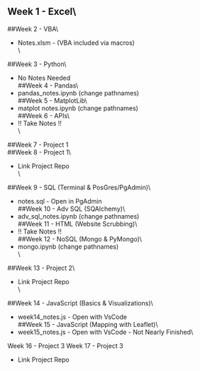 
## Week 1 - Excel\
##Week 2 - VBA\
- Notes.xlsm - (VBA included via macros)\
\\

##Week 3 - Python\
- No Notes Needed\
##Week 4 - Pandas\
- pandas_notes.ipynb (change pathnames)\
##Week 5 - MatplotLib\
-  matplot notes.ipynb (change pathnames)\
##Week 6 - APIs\
- !! Take Notes !!\
\\

##Week 7 - Project 1\
##Week 8 - Project 1\
- Link Project Repo\
\\

##Week 9 - SQL (Terminal & PosGres/PgAdmin)\
- notes.sql - Open in PgAdmin\
##Week 10 - Adv SQL (SQAlchemy)\
- adv_sql_notes.ipynb (change pathnames)\
##Week 11 - HTML (Website Scrubbing)\
- !! Take Notes !!\
##Week 12 - NoSQL (Mongo & PyMongo)\
- mongo.ipynb (change pathnames)\
\\

##Week 13 - Project 2\
- Link Project Repo\
\\

##Week 14 - JavaScript (Basics & Visualizations)\
- week14_notes.js - Open with VsCode\
##Week 15 - JavaScript (Mapping with Leaflet)\
- week15_notes.js - Open with VsCode - Not Nearly Finished\


Week 16 - Project 3
Week 17 - Project 3
- Link Project Repo

